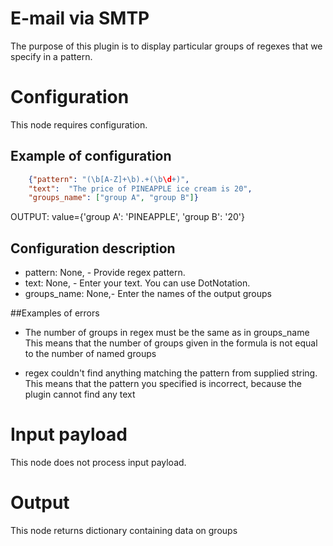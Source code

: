 # E-mail via SMTP

The purpose of this plugin is to display particular groups of regexes that we specify in a pattern.

# Configuration

This node requires configuration.

## Example of configuration

```json
    {"pattern": "(\b[A-Z]+\b).+(\b\d+)",
    "text":  "The price of PINEAPPLE ice cream is 20",
    "groups_name": ["group A", "group B"]}
```
OUTPUT:
value={'group A': 'PINEAPPLE', 'group B': '20'}

## Configuration description

* pattern: None, - Provide regex pattern.
* text: None, - Enter your text. You can use DotNotation.
* groups_name: None,- Enter the names of the output groups

##Examples of errors
- The number of groups in regex must be the same as in groups_name
This means that the number of groups given in the formula is not equal to the number of named groups


- regex couldn't find anything matching the pattern from supplied string.
This means that the pattern you specified is incorrect, because the plugin cannot find any text

# Input payload

This node does not process input payload.

# Output

This node returns dictionary containing data on groups
